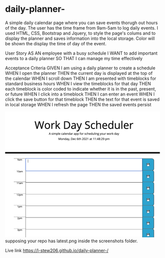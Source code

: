 # daily-planner-
A simple daily calendar page where you can save events thorugh out hours of the day. 
The user has the time frame from 9am-5am to log daily events. 
I used HTML, CSS, Bootstrap and Jquery, to style the page's colums and to display the planner and saves information into the local storage. 
Color will be shown the display the time of day of the event. 

User Story
AS AN employee with a busy schedule
I WANT to add important events to a daily planner
SO THAT I can manage my time effectively

Acceptance Criteria
GIVEN I am using a daily planner to create a schedule
WHEN I open the planner
THEN the current day is displayed at the top of the calendar
WHEN I scroll down
THEN I am presented with timeblocks for standard business hours
WHEN I view the timeblocks for that day
THEN each timeblock is color coded to indicate whether it is in the past, present, or future
WHEN I click into a timeblock
THEN I can enter an event
WHEN I click the save button for that timeblock
THEN the text for that event is saved in local storage
WHEN I refresh the page
THEN the saved events persist



![text](planner.png)
supposing your repo has latest.png inside the screenshots folder.

Live link https://l-stew206.github.io/daily-planner-/
